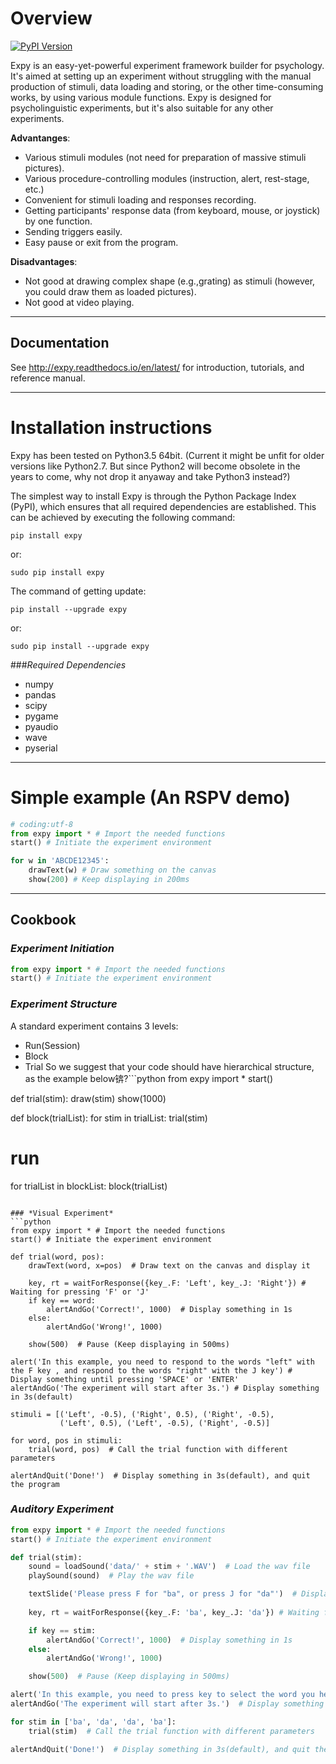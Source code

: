 ﻿# Overview

[![PyPI Version][pypi-v-image]][pypi-v-link]

[pypi-v-image]: https://img.shields.io/pypi/v/expy.png
[pypi-v-link]: https://pypi.python.org/pypi/expy

Expy is an easy-yet-powerful experiment framework builder for psychology. It's aimed at setting up an experiment without struggling with the manual production of stimuli, data loading and storing, or the other time-consuming works, by using various module functions.
Expy is designed for psycholinguistic experiments, but it's also suitable for any other experiments.

**Advantanges**:

- Various stimuli modules (not need for preparation of massive stimuli pictures).
- Various procedure-controlling modules (instruction, alert, rest-stage, etc.)
- Convenient for stimuli loading and responses recording.
- Getting participants' response data (from keyboard, mouse, or joystick) by one function.
- Sending triggers easily.
- Easy pause or exit from the program.

**Disadvantages**:

- Not good at drawing complex shape (e.g.,grating) as stimuli (however, you could draw them as loaded pictures).
- Not good at video playing.

---
## Documentation
See http://expy.readthedocs.io/en/latest/ for introduction, tutorials, and reference manual.

---
# Installation instructions

Expy has been tested on Python3.5 64bit.
(Current it might be unfit for older versions like Python2.7. But since Python2 will become obsolete in the years to come, why not drop it anyaway and take Python3 instead?)

The simplest way to install Expy is through the Python Package Index (PyPI), which ensures that all required dependencies are established. This can be achieved by executing the following command:

```
pip install expy
```
or:
```
sudo pip install expy
```

The command of getting update:
```
pip install --upgrade expy
```
or:
```
sudo pip install --upgrade expy
```

###*Required Dependencies*

- numpy
- pandas
- scipy
- pygame
- pyaudio
- wave
- pyserial

---
# Simple example (An RSPV demo)

```python
# coding:utf-8
from expy import * # Import the needed functions
start() # Initiate the experiment environment

for w in 'ABCDE12345':
    drawText(w) # Draw something on the canvas
    show(200) # Keep displaying in 200ms
```

---
## Cookbook
### *Experiment Initiation*
```python
from expy import * # Import the needed functions
start() # Initiate the experiment environment
```

### *Experiment Structure*
A standard experiment contains 3 levels:
- Run(Session)
- Block
- Trial
  So we suggest that your code should have hierarchical structure, as the example below锛?```python
from expy import *
start()

def trial(stim):
    draw(stim)
    show(1000)

def block(trialList):
    for stim in trialList:
        trial(stim)

# run
for trialList in blockList:
    block(trialList)

```

### *Visual Experiment*
```python
from expy import * # Import the needed functions
start() # Initiate the experiment environment

def trial(word, pos):
    drawText(word, x=pos)  # Draw text on the canvas and display it

    key, rt = waitForResponse({key_.F: 'Left', key_.J: 'Right'}) # Waiting for pressing 'F' or 'J'
    if key == word:
        alertAndGo('Correct!', 1000)  # Display something in 1s
    else:
        alertAndGo('Wrong!', 1000)

    show(500)  # Pause (Keep displaying in 500ms)

alert('In this example, you need to respond to the words "left" with the F key , and respond to the words "right" with the J key') # Display something until pressing 'SPACE' or 'ENTER'
alertAndGo('The experiment will start after 3s.') # Display something in 3s(default)

stimuli = [('Left', -0.5), ('Right', 0.5), ('Right', -0.5),
           ('Left', 0.5), ('Left', -0.5), ('Right', -0.5)]

for word, pos in stimuli:
    trial(word, pos)  # Call the trial function with different parameters

alertAndQuit('Done!')  # Display something in 3s(default), and quit the program
```

### *Auditory Experiment*
```python
from expy import * # Import the needed functions
start() # Initiate the experiment environment

def trial(stim):
    sound = loadSound('data/' + stim + '.WAV')  # Load the wav file
    playSound(sound)  # Play the wav file

    textSlide('Please press F for "ba", or press J for "da"')  # Display something
    
    key, rt = waitForResponse({key_.F: 'ba', key_.J: 'da'}) # Waiting for pressing 'F' or 'J'

    if key == stim:
        alertAndGo('Correct!', 1000)  # Display something in 1s
    else:
        alertAndGo('Wrong!', 1000)

    show(500)  # Pause (Keep displaying in 500ms)

alert('In this example, you need to press key to select the word you heard.') # Display something until pressing 'SPACE' or 'ENTER'
alertAndGo('The experiment will start after 3s.')  # Display something in 3s(default)

for stim in ['ba', 'da', 'da', 'ba']:
    trial(stim)  # Call the trial function with different parameters

alertAndQuit('Done!')  # Display something in 3s(default), and quit the program
```
